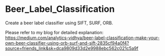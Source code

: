 # Beer_Label_Classification
Create a beer label classifier using SIFT, SURF, ORB.

Please refer to my blog for detailed explanation: https://medium.com/analytics-vidhya/beer-label-classification-make-your-own-beer-classifier-using-orb-surf-and-sift-2835cf94a0f4?source=friends_link&sk=dca9809d33d2e9988ebc562c021c5a9f
